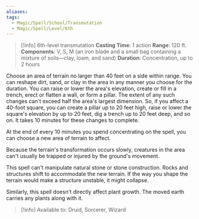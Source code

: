```yaml
---
aliases: 
tags:
  - Magic/Spell/School/Transmutation
  - Magic/Spell/Level/6th
---
```

>[!info]
>6th-level transmutation
>**Casting Time**: 1 action
>**Range**: 120 ft.
>**Components**: V, S, M (an iron blade and a small bag containing a mixture of soils—clay, loam, and sand)
>**Duration**: Concentration, up to 2 hours

Choose an area of terrain no larger than 40 feet on a side within range. You can reshape dirt, sand, or clay in the area in any manner you choose for the duration. You can raise or lower the area's elevation, create or fill in a trench, erect or flatten a wall, or form a pillar. The extent of any such changes can't exceed half the area's largest dimension. So, if you affect a 40-foot square, you can create a pillar up to 20 feet high, raise or lower the square's elevation by up to 20 feet, dig a trench up to 20 feet deep, and so on. It takes 10 minutes for these changes to complete.

At the end of every 10 minutes you spend concentrating on the spell, you can choose a new area of terrain to affect.

Because the terrain's transformation occurs slowly, creatures in the area can't usually be trapped or injured by the ground's movement.

This spell can't manipulate natural stone or stone construction. Rocks and structures shift to accommodate the new terrain. If the way you shape the terrain would make a structure unstable, it might collapse.

Similarly, this spell doesn't directly affect plant growth. The moved earth carries any plants along with it.

>[!info] Available to:
>Druid, Sorcerer, Wizard